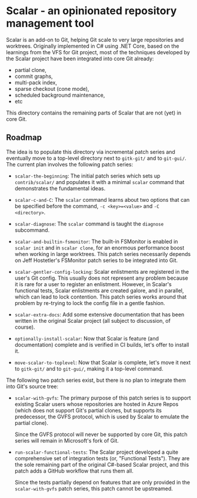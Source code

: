 # Scalar - an opinionated repository management tool

Scalar is an add-on to Git, helping Git scale to very large repositories and
worktrees. Originally implemented in C# using .NET Core, based on the learnings
from the VFS for Git project, most of the techniques developed by the Scalar
project have been integrated into core Git already:

* partial clone,
* commit graphs,
* multi-pack index,
* sparse checkout (cone mode),
* scheduled background maintenance,
* etc

This directory contains the remaining parts of Scalar that are not (yet) in
core Git.

## Roadmap

The idea is to populate this directory via incremental patch series and
eventually move to a top-level directory next to `gitk-git/` and to `git-gui/`. The
current plan involves the following patch series:

- `scalar-the-beginning`: The initial patch series which sets up
  `contrib/scalar/` and populates it with a minimal `scalar` command that
  demonstrates the fundamental ideas.

- `scalar-c-and-C`: The `scalar` command learns about two options that can be
  specified before the command, `-c <key>=<value>` and `-C <directory>`.

- `scalar-diagnose`: The `scalar` command is taught the `diagnose` subcommand.

- `scalar-and-builtin-fsmonitor`: The built-in FSMonitor is enabled in `scalar
  init` and in `scalar clone`, for an enormous performance boost when working
  in large worktrees. This patch series necessarily depends on Jeff Hostetler's
  FSMonitor patch series to be integrated into Git.

- `scalar-gentler-config-locking`: Scalar enlistments are registered in the
  user's Git config. This usually does not represent any problem because it is
  rare for a user to register an enlistment. However, in Scalar's functional
  tests, Scalar enlistments are created galore, and in parallel, which can lead
  to lock contention. This patch series works around that problem by re-trying
  to lock the config file in a gentle fashion.

- `scalar-extra-docs`: Add some extensive documentation that has been written
  in the original Scalar project (all subject to discussion, of course).

- `optionally-install-scalar`: Now that Scalar is feature (and documentation)
  complete and is verified in CI builds, let's offer to install it.

- `move-scalar-to-toplevel`: Now that Scalar is complete, let's move it next to
  `gitk-git/` and to `git-gui/`, making it a top-level command.

The following two patch series exist, but there is no plan to integrate them
into Git's source tree:

- `scalar-with-gvfs`: The primary purpose of this patch series is to support
  existing Scalar users whose repositories are hosted in Azure Repos (which
  does not support Git's partial clones, but supports its predecessor, the GVFS
  protocol, which is used by Scalar to emulate the partial clone).

  Since the GVFS protocol will never be supported by core Git, this patch
  series will remain in Microsoft's fork of Git.

- `run-scalar-functional-tests`: The Scalar project developed a quite
  comprehensive set of integration tests (or, "Functional Tests"). They are the
  sole remaining part of the original C#-based Scalar project, and this patch
  adds a GitHub workflow that runs them all.

  Since the tests partially depend on features that are only provided in the
  `scalar-with-gvfs` patch series, this patch cannot be upstreamed.
